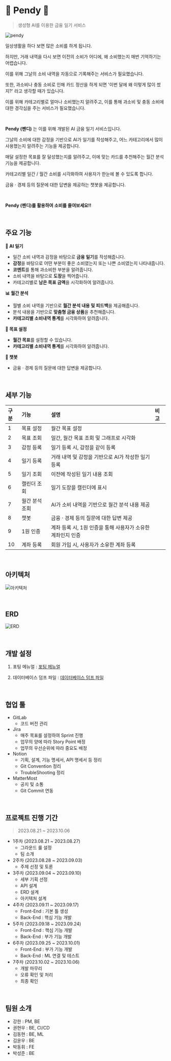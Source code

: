 # 🤑 Pendy 🤑

> 생성형 AI를 이용한 금융 일기 서비스

![pendy](https://github.com/psj98/Pendy/assets/60167488/ccb7753a-b5d6-4a76-9bb7-8a2703e91a07)

일상생활을 하다 보면 많은 소비를 하게 됩니다.

하지만, 거래 내역을 다시 보면 이전의 소비가 어디에, 왜 소비했는지 매번 기억하기는 어렵습니다.

이를 위해 그날의 소비 내역을 자동으로 기록해주는 서비스가 필요했습니다.

또한, 과소비나 충동 소비로 인해 카드 정산을 하게 되면 '이번 달에 왜 이렇게 많이 썼지?' 라고 생각할 때가 있습니다.

이를 위해 카테고리별로 얼마나 소비했는지 알려주고, 이를 통해 과소비 및 충동 소비에 대한 경각심을 주는 서비스가 필요했습니다.

<br/>

**Pendy (펜디)** 는 이를 위해 개발된 AI 금융 일기 서비스입니다.

그날의 소비에 대한 감정을 기반으로 AI가 일기를 작성해주고, 어느 카테고리에서 많이 사용했는지 알려주는 기능을 제공합니다.

매달 설정한 목표를 잘 달성했는지를 알려주고, 이에 맞는 카드를 추천해주는 월간 분석 기능을 제공합니다.

카테고리별 일간 / 월간 소비를 시각화하여 사용자가 한눈에 볼 수 있도록 합니다.

금융 · 경제 등의 질문에 대한 답변을 제공하는 챗봇을 제공합니다.

<br/>

**Pendy (펜디)를 활용하여 소비를 줄여보세요!!**

<br/>

## 주요 기능

**📝 AI 일기**

- 일간 소비 내역과 감정을 바탕으로 **금융 일기**를 작성해줍니다.
- **감정**을 바탕으로 어떤 부분이 좋은 소비였는지 또는 나쁜 소비였는지 나타내줍니다.
- **코멘트**를 통해 과소비한 부분을 알려줍니다.
- 소비 내역을 바탕으로 **도장**을 찍어줍니다.
- 카테고리별로 **남은 목표 금액**을 시각화하여 알려줍니다.

**📊 월간 분석**

- 월별 소비 내역을 기반으로 **월간 분석 내용 및 피드백**을 제공해줍니다.
- 분석 내용을 기반으로 **맞춤형 금융 상품**을 추천해줍니다.
- **카테고리별 소비내역 통계**를 시각화하여 알려줍니다.

**📌 목표 설정**

- **월간 목표**를 설정할 수 있습니다.
- **카테고리별 소비내역 통계**를 시각화하여 알려줍니다.

**🤖 챗봇**

- 금융 · 경제 등의 질문에 대한 답변을 제공합니다.

<br/>

## 세부 기능

|구분|기능|설명|비고|
|:---|:---|:---|:---|
|1|목표 설정|월간 목표 설정||
|2|목표 조회|일간, 월간 목표 조회 및 그래프로 시각화||
|3|감정 등록|일기 등록 시, 감정을 같이 등록||
|4|일기 등록|거래 내역 및 감정을 기반으로 AI가 작성한 일기 등록||
|5|일기 조회|이전에 작성된 일기 내용 조회||
|6|캘린더 조회|일기 도장을 캘린더에 표시||
|7|월간 분석 조회|AI가 소비 내역을 기반으로 월간 분석 내용 제공||
|8|챗봇|금융 · 경제 등의 질문에 대한 답변 제공||
|9|1원 인증|계좌 등록 시, 1원 인증을 통해 사용자가 소유한 계좌인지 인증||
|10|계좌 등록|회원 가입 시, 사용자가 소유한 계좌 등록||

<br/>

## 아키텍처

![아키텍처](https://github.com/psj98/Pendy/assets/60167488/5873d771-0fc2-4a02-a2dd-f2f8b6ad7348)

<br/>

## ERD

![ERD](https://github.com/psj98/Pendy/assets/60167488/79d89015-f6f0-4def-bb26-4cdbe60de0a6)

<br/>

## 개발 설정

1. 포팅 메뉴얼 : [포팅 메뉴얼](https://github.com/psj98/Pendy/blob/dev/exec/pendi_%ED%8F%AC%ED%8C%85%EB%A7%A4%EB%89%B4%EC%96%BC.pdf)

2. 데이터베이스 덤프 파일 : [데이터베이스 덤프 파일](https://github.com/psj98/Pendy/blob/dev/exec/3.%20pendy_database_dump_v1.0.5.sql)

<br/>

## 협업 툴

- GitLab
  - 코드 버전 관리
- Jira
  - 매주 목표를 설정하여 Sprint 진행
  - 업무의 양에 따라 Story Point 배정
  - 업무의 우선순위에 따라 중요도 배정
- Notion
  - 기획, 설계, 기능 명세서, API 명세서 등 정리
  - Git Convention 정리
  - TroubleShooting 정리
- MatterMost
  - 공지 및 소통
  - Git Commit 연동

<br/>

## 프로젝트 진행 기간

> 2023.08.21 ~ 2023.10.06

- 1주차 (2023.08.21 ~ 2023.08.27)
  - 그라운드 룰 설정
  - 팀 소개
- 2주차 (2023.08.28 ~ 2023.09.03)
  - 주제 선정 및 토론
- 3주차 (2023.09.04 ~ 2023.09.10)
  - 세부 기획 선정
  - API 설계
  - ERD 설계
  - 아키텍처 설계
- 4주차 (2023.09.11 ~ 2023.09.17)
  - Front-End : 기본 틀 생성
  - Back-End : 핵심 기능 개발
- 5주차 (2023.09.18 ~ 2023.09.24)
  - Front-End : 핵심 기능 개발
  - Back-End : 부가 기능 개발
- 6주차 (2023.09.25 ~ 2023.10.01)
  - Front-End : 부가 기능 개발
  - Back-End : ML 연결 및 테스트
- 7주차 (2023.10.02 ~ 2023.10.06)
  - 개발 마무리
  - 오류 확인 및 처리
  - 최종 확인

<br/>

## 팀원 소개

- 강한 : PM, BE
- 권현우 : BE, CI/CD
- 김동현 : BE, ML
- 김윤우 : BE
- 박동휘 : FE
- 박성준 : BE
